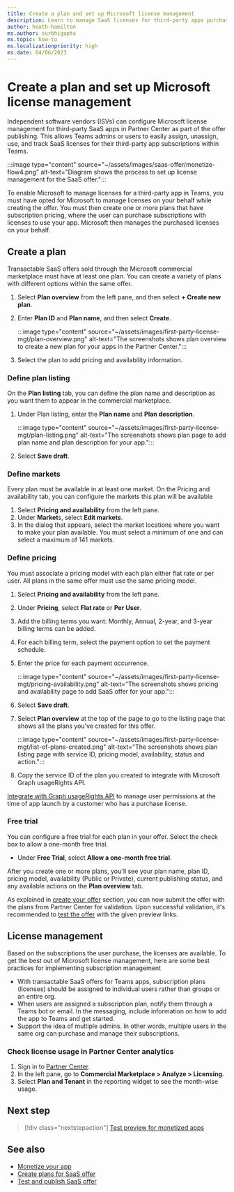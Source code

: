 ```yaml
---
title: Create a plan and set up Microsoft license management
description: Learn to manage SaaS licenses for third-party apps purchased from Teams storefront. 
author: heath-hamilton
ms.author: surbhigupta
ms.topic: how-to
ms.localizationpriority: high
ms.date: 04/06/2023
---
```


# Create a plan and set up Microsoft license management

Independent software vendors (ISVs) can configure Microsoft license management for third-party SaaS apps in Partner Center as part of the offer publishing. This allows Teams admins or users to easily assign, unassign, use, and track SaaS licenses for their third-party app subscriptions within Teams.

:::image type="content" source="~/assets/images/saas-offer/monetize-flow4.png" alt-text="Diagram shows the process to set up license management for the SaaS offer.":::

To enable Microsoft to manage licenses for a third-party app in Teams, you must have opted for Microsoft to manage licenses on your behalf while creating the offer. You must then create one or more plans that have subscription pricing, where the user can purchase subscriptions with licenses to use your app. Microsoft then manages the purchased licenses on your behalf.

## Create a plan

Transactable SaaS offers sold through the Microsoft commercial marketplace must have at least one plan. You can create a variety of plans with different options within the same offer.

1. Select **Plan overview** from the left pane, and then select **+ Create new plan**.

1. Enter **Plan ID** and **Plan name**, and then select **Create**.

    :::image type="content" source="~/assets/images/first-party-license-mgt/plan-overview.png" alt-text="The screenshots shows plan overview to create a new plan for your apps in the Partner Center.":::

1. Select the plan to add pricing and availability information.

### Define plan listing

On the **Plan listing** tab, you can define the plan name and description as you want them to appear in the commercial marketplace.

1. Under Plan listing, enter the **Plan name** and **Plan description**.

    :::image type="content" source="~/assets/images/first-party-license-mgt/plan-listing.png" alt-text="The screenshots shows plan page to add plan name and plan description for your app.":::

1. Select **Save draft**.

### Define markets

Every plan must be available in at least one market. On the Pricing and availability tab, you can configure the markets this plan will be available

1. Select **Pricing and availability** from the left pane.
1. Under **Market**s, select **Edit markets**.
1. In the dialog that appears, select the market locations where you want to make your plan available. You must select a minimum of one and can select a maximum of 141 markets.

### Define pricing

You must associate a pricing model with each plan either flat rate or per user. All plans in the same offer must use the same pricing model.

1. Select **Pricing and availability** from the left pane.
1. Under **Pricing**, select **Flat rate** or **Per User**.
1. Add the billing terms you want: Monthly, Annual, 2-year, and 3-year billing terms can be added.
1. For each billing term, select the payment option to set the payment schedule.
1. Enter the price for each payment occurrence.

    :::image type="content" source="~/assets/images/first-party-license-mgt/pricing-availability.png" alt-text="The screenshots shows pricing and availability page to add SaaS offer for your app.":::

1. Select **Save draft**.
1. Select **Plan overview** at the top of the page to go to the listing page that shows all the plans you've created for this offer.

   :::image type="content" source="~/assets/images/first-party-license-mgt/list-of-plans-created.png" alt-text="The screenshots shows plan listing page with service ID, pricing model, availability, status and action.":::

1. Copy the service ID of the plan you created to integrate with Microsoft Graph usageRights API.

[Integrate with Graph usageRights API](prerequisites.md#integrate-with-graph-usagerights-api) to manage user permissions at the time of app launch by a customer who has a purchase license.

### Free trial

You can configure a free trial for each plan in your offer. Select the check box to allow a one-month free trial.

* Under **Free Trial**, select **Allow a one-month free trial**.

After you create one or more plans, you'll see your plan name, plan ID, pricing model, availability (Public or Private), current publishing status, and any available actions on the **Plan overview** tab.

As explained in [create your offer](create-saas-offer.md#submit-the-offer) section, you can now submit the offer with the plans from Partner Center for validation. Upon successful validation, it's recommended to [test the offer](Test-preview-for-monetized-apps.md) with the given preview links.

## License management

Based on the subscriptions the user purchase, the licenses are available. To get the best out of Microsoft license management, here are some best practices for implementing subscription management

* With transactable SaaS offers for Teams apps, subscription plans (licenses) should be assigned to individual users rather than groups or an entire org.
* When users are assigned a subscription plan, notify them through a Teams bot or email. In the messaging, include information on how to add the app to Teams and get started.
* Support the idea of multiple admins. In other words, multiple users in the same org can purchase and manage their subscriptions.

### Check license usage in Partner Center analytics

1. Sign in to [Partner Center](https://partner.microsoft.com/).
1. In the left pane, go to **Commercial Marketplace > Analyze > Licensing**.
1. Select **Plan and Tenant** in the reporting widget to see the month-wise usage.

## Next step

> [!div class="nextstepaction"]
> [Test preview for monetized apps](~/concepts/deploy-and-publish/appsource/prepare/Test-preview-for-monetized-apps.md)

## See also

* [Monetize your app](monetize-overview.md)
* [Create plans for SaaS offer](/partner-center/marketplace/create-new-saas-offer-plans)
* [Test and publish SaaS offer](/partner-center/marketplace/test-publish-saas-offer)
